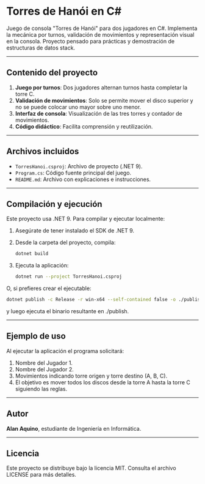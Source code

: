 # Torres de Hanói en C#

Juego de consola "Torres de Hanói" para dos jugadores en C#. Implementa la mecánica por turnos, validación de movimientos y representación visual en la consola. Proyecto pensado para prácticas y demostración de estructuras de datos stack.

---

## Contenido del proyecto

1. **Juego por turnos**: Dos jugadores alternan turnos hasta completar la torre C.  
2. **Validación de movimientos**: Solo se permite mover el disco superior y no se puede colocar uno mayor sobre uno menor.  
3. **Interfaz de consola**: Visualización de las tres torres y contador de movimientos.  
4. **Código didáctico**: Facilita comprensión y reutilización.

---

## Archivos incluidos

- `TorresHanoi.csproj`: Archivo de proyecto (.NET 9).  
- `Program.cs`: Código fuente principal del juego.  
- `README.md`: Archivo con explicaciones e instrucciones.

---

## Compilación y ejecución

Este proyecto usa .NET 9. Para compilar y ejecutar localmente:

1. Asegúrate de tener instalado el SDK de .NET 9.  
2. Desde la carpeta del proyecto, compila:

   ```bash
   dotnet build
   ```

3. Ejecuta la aplicación:

   ```bash
   dotnet run --project TorresHanoi.csproj
   ```

O, si prefieres crear el ejecutable:

   ```bash
   dotnet publish -c Release -r win-x64 --self-contained false -o ./publish
   ```

y luego ejecuta el binario resultante en ./publish.


---

## Ejemplo de uso

Al ejecutar la aplicación el programa solicitará:

1. Nombre del Jugador 1.
2. Nombre del Jugador 2.
3. Movimientos indicando torre origen y torre destino (A, B, C).
4. El objetivo es mover todos los discos desde la torre A hasta la torre C siguiendo las reglas.

---

## Autor

**Alan Aquino**, estudiante de Ingeniería en Informática.

---

## Licencia

Este proyecto se distribuye bajo la licencia MIT. Consulta el archivo LICENSE para más detalles.

